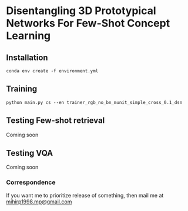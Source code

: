 # Disentangling 3D Prototypical Networks For Few-Shot Concept Learning


## Installation

```
conda env create -f environment.yml
```

## Training

```
python main.py cs --en trainer_rgb_no_bn_munit_simple_cross_0.1_dsn
```

## Testing Few-shot retrieval

Coming soon


## Testing VQA

Coming soon


### Correspondence

If you want me to prioritize release of something, then mail me at mihirp1998.mp@gmail.com 

